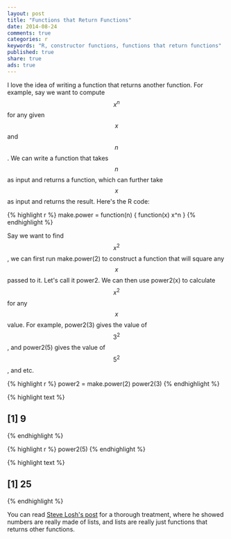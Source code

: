 ```yaml
---
layout: post
title: "Functions that Return Functions"
date: 2014-08-24 
comments: true
categories: r
keywords: "R, constructor functions, functions that return functions"
published: true
share: true
ads: true
---
```


I love the idea of writing a function that returns another function. For example, say we want to compute $$x^n$$ for any given $$x$$ and $$n$$. We can write a function that takes $$n$$ as input and returns a function, which can further take $$x$$ as input and returns the result. Here's the R code:

{% highlight r %}
make.power = function(n) {
    function(x) x^n
}
{% endhighlight %}

Say we want to find $$x^2$$, we can first run make.power(2) to construct a function that will square any $$x$$ passed to it. Let's call it power2. We can then use power2(x) to calculate $$x^2$$ for any $$x$$ value. For example, power2(3) gives the value of $$3^2$$, and power2(5) gives the value of $$5^2$$, and etc.

{% highlight r %}
power2 = make.power(2)
power2(3)
{% endhighlight %}



{% highlight text %}
## [1] 9
{% endhighlight %}



{% highlight r %}
power2(5)
{% endhighlight %}



{% highlight text %}
## [1] 25
{% endhighlight %}

You can read [Steve Losh's post](http://stevelosh.com/blog/2013/03/list-out-of-lambda/) for a thorough treatment, where he showed numbers are really made of lists, and lists are really just functions that returns other functions.
